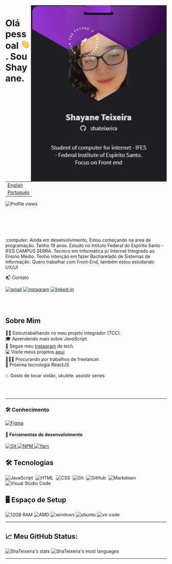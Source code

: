 
<img align="right" height="550rem" src="preview/githubcard.png"/>

<h1 align="left">Olá pessoal <img src="https://raw.githubusercontent.com/ABSphreak/ABSphreak/master/gifs/Hi.gif" width="30px">. Sou Shayane.</h1>
</h1>

<br />
<br />

|      |
|-----------|
|[English](README.md)| 
|[Português](readme_ptBR.md)| 
 

<p align="left"> <img src="https://komarev.com/ghpvc/?username=ShaTeixeira&color=red" alt="Profile views" /> </p>

<br />
<br />
<br />
<br />


<p align="left"> 
  :computer: Ainda em desenvolvimento, Estou começando na area de programação. Tenho 19 anos. Estudo no Intituto Federal do Espírito Santo - IFES CAMPUS SERRA. Tecnico em Informática p/ Internet Integrado ao Ensino Médio. Tenho intenção em fazer Bacharelado de Sistemas de Informação. Quero trabalhar com Front-End, também estou estudando UX/UI 
</p>


📬 Contato

[![gmail](https://img.shields.io/badge/Gmail-D14836?style=for-the-badge&logo=Gmail&logoColor=white)](mailto:mailto:shayaneteixeira@gmail.com)
[![instagram](https://img.shields.io/badge/Instagram-E4405F?style=for-the-badge&logo=instagram&logoColor=white)](https://www.instagram.com/shay_teixeir02/)
[![linked-in](https://img.shields.io/badge/Linkedin-0077B5?style=for-the-badge&logo=LinkedIn&logoColor=white)](https://www.linkedin.com/in/shayane-teixeira-4520b2196/)
   
<br />
<br />
<!-- About -->

## Sobre Mim 
  👩‍🎓 Estoutrabalhando no meu projeto integrador (TCC).
  <br />
  🎓 Aprendendo mais sobre *JavaScript.* 
  <br />
  🔆 Segue meu [Instagram](https://www.instagram.com/byte__dev/) de tech. 
  <br />
  💻 Visite meus projetos [aqui](https://github.com/ShaTeixeira?tab=repositories)
  <br />
  🧑‍🤝‍🧑 Procurando por trabalhos de freelancer.
  <br />
  🔷 Próxima tecnologia *ReactJS.*  
  <br />
  💥 Gosto de tocar violão, ukulele. assistir series
  
<br><br>

---

### 🛠️ Conhecimento 
<a href="#">
      <img alt="Figma" src="https://img.shields.io/badge/Figma-F24D1D.svg?style=for-the-badge&logo=figma&logoColor=white" />
</a>

#### :wrench: Ferramentas de desenvolvimento

<!-- GIT -->
<a href="#">
      <img alt="Git" src="https://img.shields.io/badge/Git-F05032.svg?style=for-the-badge&logo=git&logoColor=white" />
</a>
<!-- NPM -->
<a href="#">
      <img alt="NPM" src="https://img.shields.io/badge/NPM-CB3837.svg?style=for-the-badge&logo=npm&logoColor=white" />
</a>
<!-- YARN -->
<a href="#">
      <img alt="Yarn" src="https://img.shields.io/badge/Yarn-2C8EBB.svg?style=for-the-badge&logo=yarn&logoColor=white" />
</a>


## 🛠 Tecnologias

![JavaScript](https://img.shields.io/badge/-JavaScript-05122A?style=flat&logo=javascript)&nbsp;
![HTML](https://img.shields.io/badge/-HTML-05122A?style=flat&logo=HTML5)&nbsp;
![CSS](https://img.shields.io/badge/-CSS-05122A?style=flat&logo=CSS3&logoColor=1572B6)&nbsp;
![Git](https://img.shields.io/badge/-Git-05122A?style=flat&logo=git)&nbsp;
![GitHub](https://img.shields.io/badge/-GitHub-05122A?style=flat&logo=github)&nbsp;
![Markdown](https://img.shields.io/badge/-Markdown-05122A?style=flat&logo=markdown)&nbsp;
![Visual Studio Code](https://img.shields.io/badge/-Visual%20Studio%20Code-05122A?style=flat&logo=visual-studio-code&logoColor=007ACC)&nbsp;

## 🖥️ Espaço de Setup

![12GB RAM](https://img.shields.io/badge/12GB-RAM-0071C5?style=for-the-badge&logo=memoria-ram&logoColor=white)
![AMD](https://img.shields.io/badge/AMD_960-76B900?style=for-the-badge&logo=AMD&logoColor=white)
![windows](https://img.shields.io/badge/Windows_10_WSL2-0078D6?style=for-the-badge&logo=windows&logoColor=white)
![ubuntu](https://img.shields.io/badge/Ubuntu-e95420?style=for-the-badge&logo=windows&logoColor=white)
![vs-code](https://img.shields.io/badge/VS_Code-007ACC?style=for-the-badge&logo=Visual-Studio-Code&logoColor=white)

---

## 📈 Meu GitHub Status:

<p align="left">
<img width="500em" src="https://github-readme-stats.vercel.app/api?username=ShaTeixeira&show_icons=true&theme=vision-friendly-dark" alt="ShaTeixeira's stats"/>
<img width="500em" src="https://github-readme-stats.vercel.app/api/top-langs/?username=ShaTeixeira&layout=compact&theme=vision-friendly-dark" alt="ShaTeixeira's most languages"/>
</p>

---
